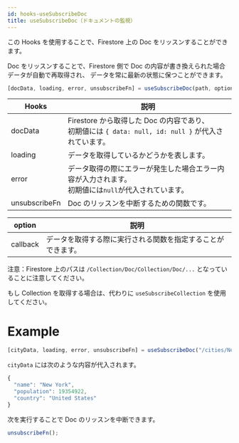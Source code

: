 ```yaml
---
id: hooks-useSubscribeDoc
title: useSubscribeDoc（ドキュメントの監視）
---
```


この Hooks を使用することで、Firestore 上の Doc をリッスンすることができます。

Doc をリッスンすることで、Firestore 側で Doc の内容が書き換えられた場合データが自動で再取得され、
データを常に最新の状態に保つことができます。

```js
[docData, loading, error, unsubscribeFn] = useSubscribeDoc(path, option);
```

| Hooks         | 説明                                                                                                    |
| ------------- | ------------------------------------------------------------------------------------------------------- |
| docData       | Firestore から取得した Doc の内容であり、<br>初期値には `{ data: null, id: null }` が代入されています。 |
| loading       | データを取得しているかどうかを表します。                                                                |
| error         | データ取得の際にエラーが発生した場合エラー内容が入力されます。<br>初期値には`null`が代入されています。  |
| unsubscribeFn | Doc のリッスンを中断するための関数です。                                                                |

| option   | 説明                                                         |
| -------- | ------------------------------------------------------------ |
| callback | データを取得する際に実行される関数を指定することができます。 |

注意：Firestore 上のパスは `/Collection/Doc/Collection/Doc/...` となっていることに注意してください。

もし Collection を取得する場合は、代わりに `useSubscribeCollection` を使用してください。

# Example

```js
[cityData, loading, error, unsubscribeFn] = useSubscribeDoc("/cities/NewYork");
```

`cityData` には次のような内容が代入されます。

```js
{
  "name": "New York",
  "population": 19354922,
  "country": "United States"
}
```

次を実行することで Doc のリッスンを中断できます。

```js
unsubscribeFn();
```
